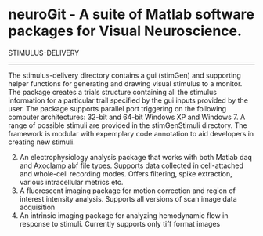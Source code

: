 # neuroGit - A suite of Matlab software packages for Visual Neuroscience. 

STIMULUS-DELIVERY
______
The stimulus-delivery directory contains a gui (stimGen) and supporting helper functions for generating and drawing visual stimulus to a monitor. The package creates a trials structure containing all the stimulus information for a particular trail specified by the gui inputs provided by the user. The package supports parallel port triggering on the following computer architectures: 32-bit and 64-bit Windows XP and Windows 7. A range of possible stimuli are provided in the stimGenStimuli directory. The framework is modular with expemplary code annotation to aid developers in creating new stimuli.



2. An electrophysiology analysis package that works with both Matlab daq and Axoclamp abf file types. Supports data collected in cell-attached and whole-cell recording modes. Offers filtering, spike extraction, various intracellular metrics etc.
3. A fluorescent imaging package for motion correction and region of interest intensity analysis. Supports all versions of scan image data acquisition
4. An intrinsic imaging package for analyzing hemodynamic flow in response to stimuli. Currently supports only tiff format images
